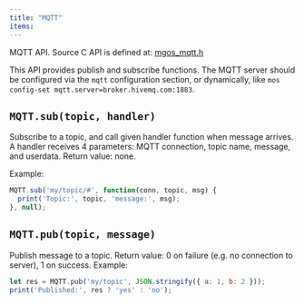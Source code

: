 ```yaml
---
title: "MQTT"
items:
---
```


MQTT API. Source C API is defined at:
[mgos_mqtt.h](https://github.com/cesanta/mongoose-os/blob/master/fw/src/mgos_mqtt.h)

This API provides publish and subscribe functions. The MQTT server should
be configured via the `mqtt` configuration section, or dynamically, like
`mos config-set mqtt.server=broker.hivemq.com:1883`.



## **`MQTT.sub(topic, handler)`**
Subscribe to a topic, and call given handler function when message arrives.
A handler receives 4 parameters: MQTT connection, topic name,
message, and userdata.
Return value: none.

Example:
```javascript
MQTT.sub('my/topic/#', function(conn, topic, msg) {
  print('Topic:', topic, 'message:', msg);
}, null);
```



## **`MQTT.pub(topic, message)`**
Publish message to a topic. Return value:
0 on failure (e.g. no connection to server), 1 on success. Example:
```javascript
let res = MQTT.pub('my/topic', JSON.stringify({ a: 1, b: 2 }));
print('Published:', res ? 'yes' : 'no');
```

